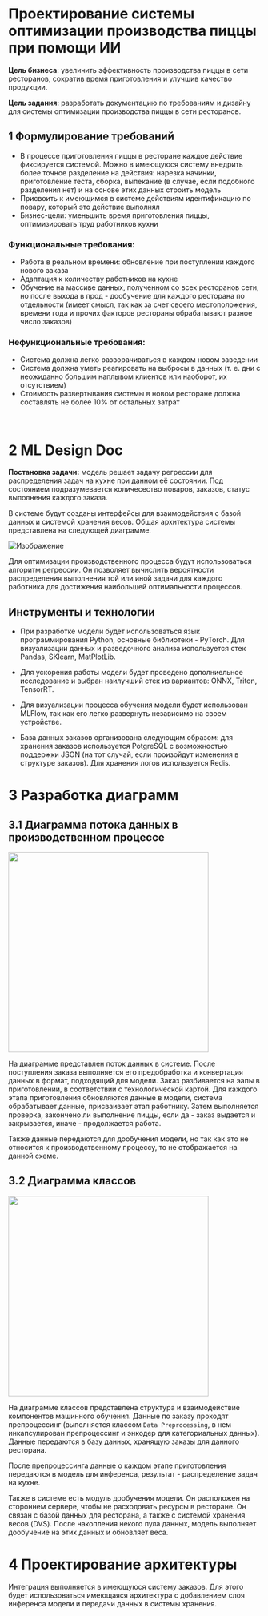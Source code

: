 # Проектирование системы оптимизации производства пиццы при помощи ИИ
**Цель бизнеса**: увеличить эффективность производства пиццы в сети ресторанов, сократив время приготовления и улучшив качество продукции.

**Цель задания**: разработать документацию по требованиям и дизайну для системы оптимизации производства пиццы в сети ресторанов.

## 1 Формулирование требований
* В процессе приготовления пиццы в ресторане каждое действие фиксируется системой. Можно в имеющуюся систему внедрить более точное разделение на действия: нарезка начинки, приготовление теста, сборка, выпекание (в случае, если подобного разделения нет) и на основе этих данных строить модель
* Присвоить к имеющимся в системе действиям идентификацию по повару, который это действие выполнял
* Бизнес-цели: уменьшить время приготовления пиццы, оптимизировать труд работников кухни

### Функциональные требования:
* Работа в реальном времени: обновление при поступлении каждого нового заказа
* Адаптация к количеству работников на кухне
* Обучение на массиве данных, полученном со всех ресторанов сети, но после выхода в прод - дообучение для каждого ресторана по отдельности (имеет смысл, так как за счет своего местоположения, времени года и прочих факторов рестораны обрабатывают разное число заказов)

### Нефункциональные требования:
* Система должна легко разворачиваться в каждом новом заведении
* Система должна уметь реагировать на выбросы в данных (т. е. дни с неожиданно большим наплывом клиентов или наоборот, их отсутствием)
* Стоимость развертывания системы в новом ресторане должна составлять не более 10% от остальных затрат

 
# 2 ML Design Doc
**Постановка задачи:** модель решает задачу регрессии для распределения задач на кухне при данном её состоянии. Под состоянием подразумевается количесество поваров, заказов, статус выполнения каждого заказа.

В системе будут созданы интерфейсы для взаимодействия с базой данных и системой хранения весов. 
Общая архитектура системы представлена на следующей диаграмме.

![Изображение](sys_arch.png?raw=true "Title")

Для оптимизации производственного процесса будут использоваться алгоритм регрессии. Он позволяет вычислить вероятности распределения выполнения той или иной задачи для каждого работника для достижения наибольшей оптимальности процессов.

## Инструменты и технологии
* При разработке модели будет использоваться язык программирования Python, основные библиотеки - PyTorch. Для визуализации данных и разведочного анализа используется стек Pandas, SKlearn, MatPlotLib.

* Для ускорения работы модели будет проведено дополниельное исследование и выбран наилучший стек из вариантов: ONNX, Triton, TensorRT.

* Для визуализации процесса обучения модели будет использован MLFlow, так как его легко развернуть независимо на своем устройстве. 

* База данных заказов организована следующим образом: для хранения заказов используется PotgreSQL с возможностью поддержки JSON (на тот случай, если произойдут изменения в структуре заказов). Для хранения логов используется Redis.

# 3 Разработка диаграмм
## 3.1 Диаграмма потока данных в производственном процессе

<img src="dataflow.png" width="400" >

На диаграмме представлен поток данных в системе. После поступления заказа выполняется его предобработка и конвертация данных в формат, подходящий для модели. Заказ разбивается на эапы в приготовлении, в соответствии с технологической картой. Для каждого этапа приготовления обновляются данные в модели, система обрабатывает данные, присваивает этап работнику. Затем выполняется проверка, закончено ли выполнение пиццы, если да - заказ выдается и закрывается, иначе - продолжается работа. 

Также данные передаются для дообучения модели, но так как это не относится к производственному процессу, то не отображается на данной схеме.

## 3.2 Диаграмма классов
<img src="classes.png" width="400" >

На диаграмме классов представлена структура и взаимодействие компонентов машинного обучения. Данные по заказу проходят препроцессинг (выполняется классом `Data Preprocessing`, в нем инкапсулирован препроцессинг и энкодер для категориальных данных). Данные передаются в базу данных, хранящую заказы для данного ресторана.

После препроцессинга данные о каждом этапе приготовления передаются в модель для инференса, результат - распределение задач на кухне. 

Также в системе есть модуль дообучения модели. Он расположен на стороннем сервере, чтобы не расходовать ресурсы в ресторане. Он связан с базой данных для ресторана, а также с системой хранения весов (DVS). После накопления некого пула данных, модель выполняет дообучение на этих данных и обновляет веса. 

# 4 Проектирование архитектуры

Интеграция выполняется в имеющуюся систему заказов. Для этого будет использоваться имеющаяся архитектура с добавлением слоя инференса модели и передачи данных в системы хранения.
